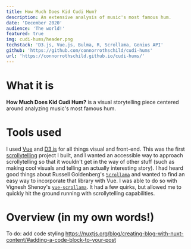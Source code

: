 ```yaml
---
title: How Much Does Kid Cudi Hum?
description: An extensive analysis of music's most famous hum.
date: 'December 2020'
audience: 'The world!'
featured: true
img: cudi-hums/header.png
techstack: 'D3.js, Vue.js, Bulma, R, Scrollama, Genius API'
github: 'https://github.com/connorrothschild/cudi-hums'
url: 'https://connorrothschild.github.io/cudi-hums/'
---
```


# What it is

**How Much Does Kid Cudi Hum?** is a visual storytelling piece centered around analyzing music's most famous hum. 

<InlineImage src="projects/cudi-hums/header.png" alt="Header"></InlineImage>

# Tools used

I used [Vue](https://vuejs.org/) and [D3.js](https://d3js.org/) for all things visual and front-end. This was the first [scrollytelling](https://medium.com/nightingale/from-storytelling-to-scrollytelling-a-short-introduction-and-beyond-fbda32066964) project I built, and I wanted an accessible way to approach scrollytelling so that it wouldn't get in the way of other stuff (such as making cool visuals and telling an actually interesting story). I had heard good things about Russell Goldenberg's [`Scrollama`](https://github.com/russellgoldenberg/scrollama) and wanted to find an easy way to incorporate that library with Vue. I was able to do so with Vignesh Shenoy's [`vue-scrollama`](https://github.com/vgshenoy/vue-scrollama). It had a few quirks, but allowed me to quickly hit the ground running with scrollytelling capabilities.

# Overview (in my own words!)

<responsive-video url="https://www.youtube.com/embed/sNCMiWoXGaQ"></responsive-video>

To do: add code styling
https://nuxtjs.org/blog/creating-blog-with-nuxt-content/#adding-a-code-block-to-your-post